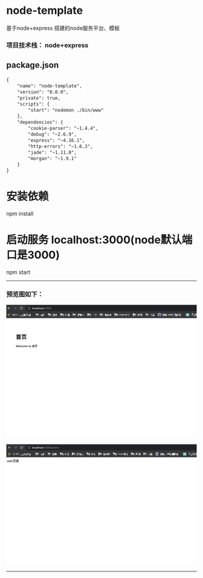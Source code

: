 # node-template
基于node+express 搭建的node服务平台、模板
### 项目技术栈： node+express
## package.json
```
{
    "name": "node-template",
    "version": "0.0.0",
    "private": true,
    "scripts": {
        "start": "nodemon ./bin/www"
    },
    "dependencies": {
        "cookie-parser": "~1.4.4",
        "debug": "~2.6.9",
        "express": "~4.16.1",
        "http-errors": "~1.6.3",
        "jade": "~1.11.0",
        "morgan": "~1.9.1"
    }
}

```
# 安装依赖
npm install

# 启动服务 localhost:3000(node默认端口是3000)
npm start

----
### 预览图如下：
![Pandao editor.md](https://github.com/whiskyma/node-express-template/blob/main/public/images/1.jpg "Pandao editor.md")

![Pandao editor.md](https://github.com/whiskyma/node-express-template/blob/main/public/images/2.jpg "Pandao editor.md")

----